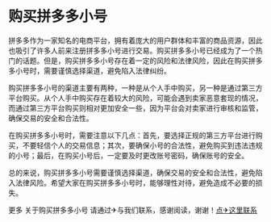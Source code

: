 # 购买拼多多小号

拼多多作为一家知名的电商平台，拥有着庞大的用户群体和丰富的商品资源，因此也吸引了许多人前来注册拼多多小号进行交易。购买拼多多小号已经成为了一个热门的话题。但是，购买拼多多小号存在着一定的风险和法律风险，因此在购买拼多多小号时，需要谨慎选择渠道，避免陷入法律纠纷。

购买拼多多小号的渠道主要有两种，一种是从个人手中购买，另一种是通过第三方平台购买。从个人手中购买存在着较大的风险，可能会遇到卖家恶意套现的情况，而通过第三方平台购买则相对更加安全一些，因为平台会对卖家进行审核和监管，确保交易的安全和合法性。

在购买拼多多小号时，需要注意以下几点：首先，要选择正规的第三方平台进行购买，不要轻信个人的交易信息；其次，要确保小号的合法性，避免购买到违法违规的小号；最后，在购买小号后，一定要及时更改账号密码，确保账号的安全。

总的来说，购买拼多多小号需要谨慎选择渠道，确保交易的安全和合法性，避免陷入法律风险。希望大家在购买拼多多小号时，能够理性对待，避免造成不必要的损失。

更多 关于购买拼多多小号 请通过✈与我们联系，感谢阅读，谢谢！[点✈这里联系](https://a.k02.cc)